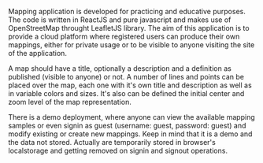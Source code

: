 Mapping application is developed for practicing and educative purposes. The code is written in ReactJS and pure javascript and makes use of OpenStreetMap throught LeafletJS library. The aim of this application is to provide a cloud platform where registered users can produce their own mappings, either for private usage or to be visible to anyone visiting the site of the application.

A map should have a title, optionally a description and a definition as published (visible to anyone) or not. A number of lines and points can be placed over the map, each one with it's own title and description as well as in variable colors and sizes. It's also can be defined the initial center and zoom level of the map representation.

There is a demo deployment, where anyone can view the available mapping samples or even signin as guest (username: guest, password: guest) and modify existing or create new mappings. Keep in mind that it is a demo and the data not stored. Actually are temporarily stored in browser's localstorage and getting removed on signin and signout operations.
